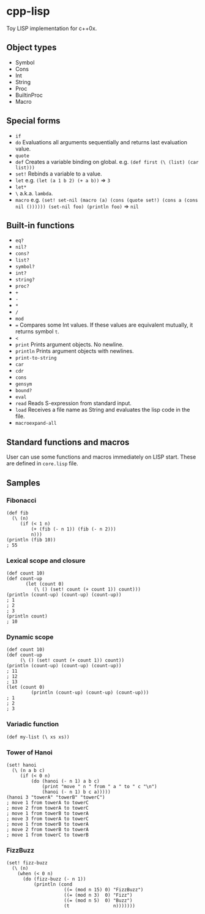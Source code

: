# cpp-lisp
Toy LISP implementation for c++0x.

## Object types
- Symbol
- Cons
- Int
- String
- Proc
- BuiltinProc
- Macro

## Special forms
- `if`
- `do` Evaluations all arguments sequentially and returns last evaluation value.
- `quote`
- `def` Creates a variable binding on global. e.g. `(def first (\ (list) (car list)))`
- `set!` Rebinds a variable to a value.
- `let` e.g. `(let (a 1 b 2) (+ a b))` => `3`
- `let*`
- `\` a.k.a. `lambda`.
- `macro` e.g. `(set! set-nil (macro (a) (cons (quote set!) (cons a (cons nil ()))))) (set-nil foo) (println foo)` => `nil`

## Built-in functions
- `eq?`
- `nil?`
- `cons?`
- `list?`
- `symbol?`
- `int?`
- `string?`
- `proc?`
- `+`
- `-`
- `*`
- `/`
- `mod`
- `=` Compares some Int values. If these values are equivalent mutually, it returns symbol `t`.
- `<`
- `print` Prints argument objects. No newline.
- `println` Prints argument objects with newlines.
- `print-to-string`
- `car`
- `cdr`
- `cons`
- `gensym`
- `bound?`
- `eval`
- `read` Reads S-expression from standard input.
- `load` Receives a file name as String and evaluates the lisp code in the file.
- `macroexpand-all`

## Standard functions and macros
User can use some functions and macros immediately on LISP start. These are defined in `core.lisp` file.


## Samples

### Fibonacci
```
(def fib
  (\ (n)
     (if (< 1 n)
         (+ (fib (- n 1)) (fib (- n 2)))
         n)))
(println (fib 10))
; 55
```

### Lexical scope and closure
```
(def count 10)
(def count-up
	   (let (count 0)
          (\ () (set! count (+ count 1)) count)))
(println (count-up) (count-up) (count-up))
; 1
; 2
; 3
(println count)
; 10
```

### Dynamic scope
```
(def count 10)
(def count-up
     (\ () (set! count (+ count 1)) count))
(println (count-up) (count-up) (count-up))
; 11
; 12
; 13
(let (count 0)
		 (println (count-up) (count-up) (count-up)))
; 1
; 2
; 3
```

### Variadic function
```
(def my-list (\ xs xs))
```

### Tower of Hanoi
```
(set! hanoi
  (\ (n a b c)
     (if (< 0 n)
         (do (hanoi (- n 1) a b c)
             (print "move " n " from " a " to " c "\n")
             (hanoi (- n 1) b c a)))))
(hanoi 3 "towerA" "towerB" "towerC")
; move 1 from towerA to towerC
; move 2 from towerA to towerC
; move 1 from towerB to towerA
; move 3 from towerA to towerC
; move 1 from towerB to towerA
; move 2 from towerB to towerA
; move 1 from towerC to towerB
```

### FizzBuzz
```
(set! fizz-buzz
  (\ (n)
    (when (< 0 n)
      (do (fizz-buzz (- n 1))
          (println (cond
                     ((= (mod n 15) 0) "FizzBuzz")
                     ((= (mod n 3)  0) "Fizz")
                     ((= (mod n 5)  0) "Buzz")
                     (t                n)))))))
```
